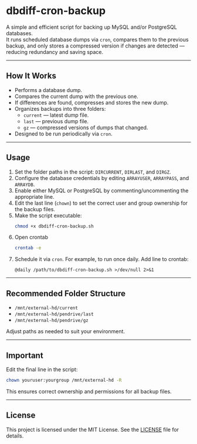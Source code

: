 # dbdiff-cron-backup

A simple and efficient script for backing up MySQL and/or PostgreSQL databases.  
It runs scheduled database dumps via `cron`, compares them to the previous backup, and only stores a compressed version if changes are detected — reducing redundancy and saving space.

---

## How It Works

- Performs a database dump.
- Compares the current dump with the previous one.
- If differences are found, compresses and stores the new dump.
- Organizes backups into three folders:
  - `current` — latest dump file.
  - `last` — previous dump file.
  - `gz` — compressed versions of dumps that changed.
- Designed to be run periodically via `cron`.

---

## Usage

1. Set the folder paths in the script: `DIRCURRENT`, `DIRLAST`, and `DIRGZ`.
2. Configure the database credentials by editing `ARRAYUSER`, `ARRAYPASS`, and `ARRAYDB`.
3. Enable either MySQL or PostgreSQL by commenting/uncommenting the appropriate line.
4. Edit the last line (`chown`) to set the correct user and group ownership for the backup files.
5. Make the script executable:
   ```bash
   chmod +x dbdiff-cron-backup.sh
   ```
6. Open crontab
    ```bash
   crontab -e
   ```
8. Schedule it via `cron`. For example, to run once daily. Add line to crontab:
   ```cron
   @daily /path/to/dbdiff-cron-backup.sh >/dev/null 2>&1
   ```

---

## Recommended Folder Structure

- `/mnt/external-hd/current`
- `/mnt/external-hd/pendrive/last`
- `/mnt/external-hd/pendrive/gz`

Adjust paths as needed to suit your environment.

---

## Important

Edit the final line in the script:

```bash
chown youruser:yourgroup /mnt/external-hd -R
```

This ensures correct ownership and permissions for all backup files.

---

## License

This project is licensed under the MIT License. See the [LICENSE](LICENSE) file for details.
